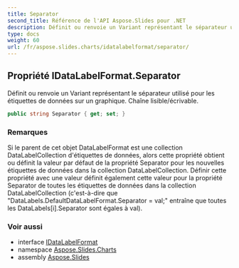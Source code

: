 ```yaml
---
title: Separator
second_title: Référence de l'API Aspose.Slides pour .NET
description: Définit ou renvoie un Variant représentant le séparateur utilisé pour les étiquettes de données sur un graphique. Chaîne lisible/écrivable.
type: docs
weight: 60
url: /fr/aspose.slides.charts/idatalabelformat/separator/
---
```


## Propriété IDataLabelFormat.Separator

Définit ou renvoie un Variant représentant le séparateur utilisé pour les étiquettes de données sur un graphique. Chaîne lisible/écrivable.

```csharp
public string Separator { get; set; }
```

### Remarques

Si le parent de cet objet DataLabelFormat est une collection DataLabelCollection d'étiquettes de données, alors cette propriété obtient ou définit la valeur par défaut de la propriété Separator pour les nouvelles étiquettes de données dans la collection DataLabelCollection. Définir cette propriété avec une valeur définit également cette valeur pour la propriété Separator de toutes les étiquettes de données dans la collection DataLabelCollection (c'est-à-dire que "DataLabels.DefaultDataLabelFormat.Separator = val;" entraîne que toutes les DataLabels[i].Separator sont égales à val).

### Voir aussi

* interface [IDataLabelFormat](../../idatalabelformat)
* namespace [Aspose.Slides.Charts](../../idatalabelformat)
* assembly [Aspose.Slides](../../../)

<!-- NE PAS MODIFIER : généré par xmldocmd pour Aspose.Slides.dll -->